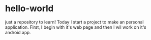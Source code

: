 # hello-world
just a repository to learn!
Today I start a project to make an personal application.
First, I begin with it's web page  and then I wil work on it's android app.
